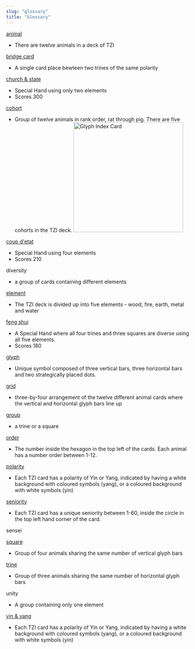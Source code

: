 ```yaml
---
slug: "glossary"
title: "Glossary"
---
```


[animal](animals "Animals") 
* There are twelve animals in a deck of TZI

[bridge card](formations#bridge_card)
* A single card place bewteen two trines of the same polarity

[church & state](formations#church-state) 
* Special Hand using only two elements
* Scores 300

[cohort](cohorts "Cohorts")
* Group of twelve animals in rank order, rat through pig. There are five cohorts in the TZI deck. <img alt="Glyph Index Card" width="300px" src="images/glyph_card_90.png"/>

[coup d'etat](formations#coup-detat "Coup D'Etat")
* Special Hand using four elements
* Scores 210

diversity
* a group of cards containing different elements

[element](elements "Elements")
* The TZI deck is divided up into five elements - wood, fire, earth, metal and water

[feng shui](formations#feng-shui "Feng Shui")
* A Special Hand where all four trines and three squares are diverse using all five elements.
* Scores 180

[glyph](glyphs "TZI Glyph")
* Unique symbol composed of three vertical bars, three horizontal bars and two strategically placed dots.

[grid](formations#grid "Grid")
* three-by-four arrangement of the twelve different animal cards where the vertical and horizontal glyph bars line up

[group](formations#basic-formations "Groups")
* a trine or a square

[order](order "Order")
* The number inside the hexagon in the top left of the cards. Each animal has a number order between 1-12.

[polarity](polarity "Polarity")
* Each TZI card has a polarity of Yin or Yang, indicated by having a white background with coloured symbols (yang), or a coloured background with white symbols (yin)

[seniority](seniority "seniority")
* Each TZI card has a unique seniority between 1-60, inside the circle in the top left hand corner of the card. 

sensei

[square](formations#squares "squares")
* Group of four animals sharing the same number of vertical glyph bars

[trine](formations#trines "trines")
* Group of three animals sharing the same number of horizontal glyph bars

unity
* A group containing only one element

[yin & yang](polarity "Polarity")
* Each TZI card has a polarity of Yin or Yang, indicated by having a white background with coloured symbols (yang), or a coloured background with white symbols (yin)

